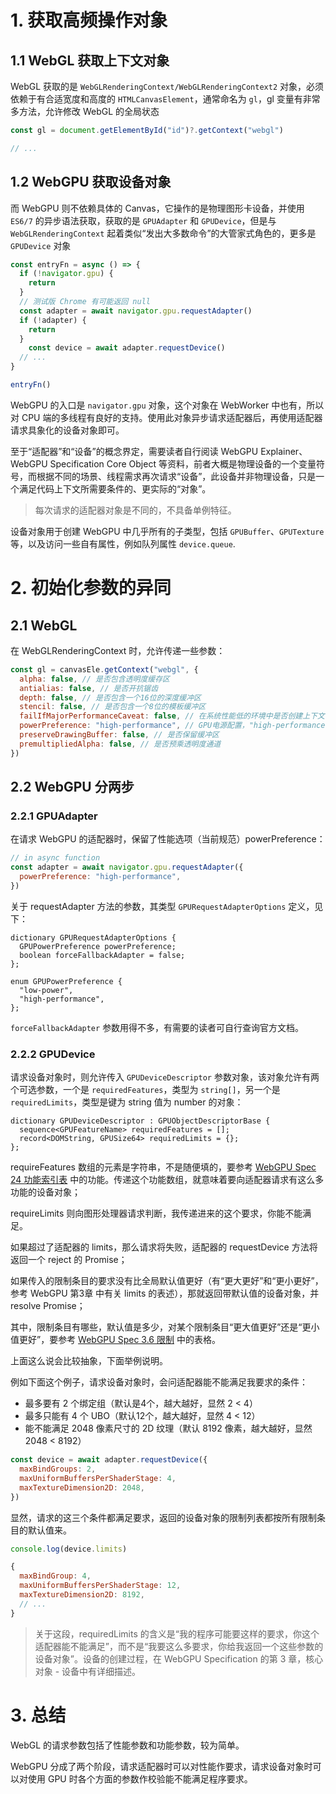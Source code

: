 # 1. 获取高频操作对象

## 1.1 WebGL 获取上下文对象

WebGL 获取的是 `WebGLRenderingContext/WebGLRenderingContext2` 对象，必须依赖于有合适宽度和高度的 `HTMLCanvasElement`，通常命名为 `gl`，gl 变量有非常多方法，允许修改 WebGL 的全局状态

``` js
const gl = document.getElementById("id")?.getContext("webgl")

// ...
```

## 1.2 WebGPU 获取设备对象

而 WebGPU 则不依赖具体的 Canvas，它操作的是物理图形卡设备，并使用 `ES6/7` 的异步语法获取，获取的是 `GPUAdapter` 和 `GPUDevice`，但是与 `WebGLRenderingContext` 起着类似“发出大多数命令”的大管家式角色的，更多是 `GPUDevice` 对象

```js
const entryFn = async () => {
  if (!navigator.gpu) {
    return
  }
  // 测试版 Chrome 有可能返回 null
  const adapter = await navigator.gpu.requestAdapter()
  if (!adapter) {
    return
  }
	const device = await adapter.requestDevice()
  // ...
}

entryFn()
```

WebGPU 的入口是 `navigator.gpu` 对象，这个对象在 WebWorker 中也有，所以对 CPU 端的多线程有良好的支持。使用此对象异步请求适配器后，再使用适配器请求具象化的设备对象即可。

至于“适配器”和“设备”的概念界定，需要读者自行阅读 WebGPU Explainer、WebGPU Specification Core Object 等资料，前者大概是物理设备的一个变量符号，而根据不同的场景、线程需求再次请求“设备”，此设备并非物理设备，只是一个满足代码上下文所需要条件的、更实际的“对象”。

> 每次请求的适配器对象是不同的，不具备单例特征。

设备对象用于创建 WebGPU 中几乎所有的子类型，包括 `GPUBuffer`、`GPUTexture` 等，以及访问一些自有属性，例如队列属性 `device.queue`.



# 2. 初始化参数的异同

## 2.1 WebGL

在 WebGLRenderingContext 时，允许传递一些参数：

``` js
const gl = canvasEle.getContext("webgl", {
  alpha: false, // 是否包含透明度缓存区
  antialias: false, // 是否开抗锯齿
  depth: false, // 是否包含一个16位的深度缓冲区
  stencil: false, // 是否包含一个8位的模板缓冲区
  failIfMajorPerformanceCaveat: false, // 在系统性能低的环境中是否创建上下文
  powerPreference: "high-performance", // GPU电源配置，"high-performance" 是高性能
  preserveDrawingBuffer: false, // 是否保留缓冲区
  premultipliedAlpha: false, // 是否预乘透明度通道
})
```

## 2.2 WebGPU 分两步

### 2.2.1 GPUAdapter

在请求 WebGPU 的适配器时，保留了性能选项（当前规范）powerPreference：

``` js
// in async function
const adapter = await navigator.gpu.requestAdapter({
  powerPreference: "high-performance",
})
```

关于 requestAdapter 方法的参数，其类型 `GPURequestAdapterOptions` 定义，见下：

```web-idl
dictionary GPURequestAdapterOptions {
  GPUPowerPreference powerPreference;
  boolean forceFallbackAdapter = false;
};

enum GPUPowerPreference {
  "low-power",
  "high-performance",
};
```

`forceFallbackAdapter` 参数用得不多，有需要的读者可自行查询官方文档。



### 2.2.2 GPUDevice

请求设备对象时，则允许传入 `GPUDeviceDescriptor` 参数对象，该对象允许有两个可选参数，一个是 `requiredFeatures`，类型为 `string[]`，另一个是 `requiredLimits`，类型是键为 string 值为 number 的对象：

``` web-idl
dictionary GPUDeviceDescriptor : GPUObjectDescriptorBase {
  sequence<GPUFeatureName> requiredFeatures = [];
  record<DOMString, GPUSize64> requiredLimits = {};
};
```

requireFeatures 数组的元素是字符串，不是随便填的，要参考 [WebGPU Spec 24 功能索引表](https://www.w3.org/TR/webgpu/#feature-index) 中的功能。传递这个功能数组，就意味着要向适配器请求有这么多功能的设备对象；

requireLimits 则向图形处理器请求判断，我传递进来的这个要求，你能不能满足。

如果超过了适配器的 limits，那么请求将失败，适配器的 requestDevice 方法将返回一个 reject 的 Promise；

如果传入的限制条目的要求没有比全局默认值更好（有“更大更好”和“更小更好”，参考 WebGPU 第3章 中有关 limits 的表述），那就返回带默认值的设备对象，并 resolve Promise；

其中，限制条目有哪些，默认值是多少，对某个限制条目“更大值更好”还是“更小值更好”，要参考 [WebGPU Spec 3.6 限制](https://www.w3.org/TR/webgpu/#limit) 中的表格。

上面这么说会比较抽象，下面举例说明。

例如下面这个例子，请求设备对象时，会问适配器能不能满足我要求的条件：

- 最多要有 2 个绑定组（默认是4个，越大越好，显然 2 < 4）
- 最多只能有 4 个 UBO（默认12个，越大越好，显然 4 < 12）
- 能不能满足 2048 像素尺寸的 2D 纹理（默认 8192 像素，越大越好，显然 2048 < 8192）

``` js
const device = await adapter.requestDevice({
  maxBindGroups: 2,
  maxUniformBuffersPerShaderStage: 4,
  maxTextureDimension2D: 2048,
})
```

显然，请求的这三个条件都满足要求，返回的设备对象的限制列表都按所有限制条目的默认值来。

``` javascript
console.log(device.limits)

{
  maxBindGroup: 4,
  maxUniformBuffersPerShaderStage: 12,
  maxTextureDimension2D: 8192,
  // ...
}
```

> 关于这段，requiredLimits 的含义是“我的程序可能要这样的要求，你这个适配器能不能满足”，而不是“我要这么多要求，你给我返回一个这些参数的设备对象”。设备的创建过程，在 WebGPU Specification 的第 3 章，核心对象 - 设备中有详细描述。



# 3. 总结

WebGL 的请求参数包括了性能参数和功能参数，较为简单。

WebGPU 分成了两个阶段，请求适配器时可以对性能作要求，请求设备对象时可以对使用 GPU 时各个方面的参数作校验能不能满足程序要求。